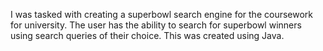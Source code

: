 I was tasked with creating a superbowl search engine for the coursework for university. The user has the ability to search for superbowl winners using search queries of their choice. This was created using Java.
